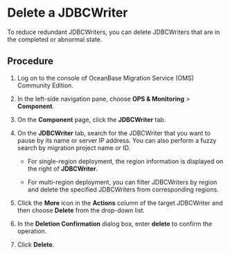 # Delete a JDBCWriter

To reduce redundant JDBCWriters, you can delete JDBCWriters that are in the completed or abnormal state.

## Procedure

1. Log on to the console of OceanBase Migration Service (OMS) Community Edition.

2. In the left-side navigation pane, choose **OPS & Monitoring** > **Component**.

3. On the **Component** page, click the **JDBCWriter** tab.

4. On the **JDBCWriter** tab, search for the JDBCWriter that you want to pause by its name or server IP address. You can also perform a fuzzy search by migration project name or ID.

   * For single-region deployment, the region information is displayed on the right of **JDBCWriter**.

   * For multi-region deployment, you can filter JDBCWriters by region and delete the specified JDBCWriters from corresponding regions.

5. Click the **More** icon in the **Actions** column of the target JDBCWriter and then choose **Delete** from the drop-down list.

6. In the **Deletion Confirmation** dialog box, enter **delete** to confirm the operation.

7. Click **Delete**.
